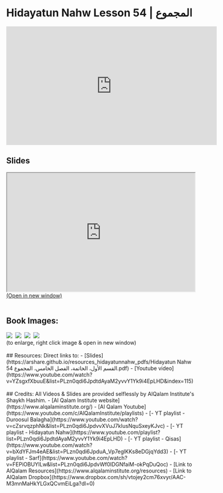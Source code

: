 # Hidayatun Nahw Lesson 54 | المجموع            

<iframe width="560" height="315" src="https://www.youtube-nocookie.com/embed/YZsgxfXbuuE?start=0" frameborder="0" allow="accelerometer; autoplay; encrypted-media; gyroscope; picture-in-picture" allowfullscreen="allowfullscreen"></iframe><BR>

<h2>Slides</h2>
<div>
    <object
    data='https://arshare.github.io/resources_hidayatunnahw_pdfs/Hidayatun Nahw 54 القسم الأول، الخاتمة، الفصل الخامس، المجموع.pdf'
    type="application/pdf"
    width="560"
    height="315"
    >
    <iframe
        src='https://arshare.github.io/resources_hidayatunnahw_pdfs/Hidayatun Nahw 54 القسم الأول، الخاتمة، الفصل الخامس، المجموع.pdf'
        width="500"
        height="315"
    >
    <p>This browser does not support PDF!</p>
    </iframe>
    </object>
</div>
<A HREF='https://arshare.github.io/resources_hidayatunnahw_pdfs/Hidayatun Nahw 54 القسم الأول، الخاتمة، الفصل الخامس، المجموع.pdf' target=_>(Open in new window)</A>
<BR><BR>
<H2>Book Images:</H2>
<IMG SRC='https://arshare.github.io/resources_hidayatunnahw_book_images/075.png' class=bookpage style="max-width: 30%;">&nbsp;&nbsp;<IMG SRC='https://arshare.github.io/resources_hidayatunnahw_book_images/076.png' class=bookpage style="max-width: 30%;">&nbsp;&nbsp;<IMG SRC='https://arshare.github.io/resources_hidayatunnahw_book_images/077.png' class=bookpage style="max-width: 30%;">&nbsp;&nbsp;<IMG SRC='https://arshare.github.io/resources_hidayatunnahw_book_images/078.png' class=bookpage style="max-width: 30%;">&nbsp;&nbsp;<BR>(to enlarge, right click image & open in new window)<BR><BR>
## Resources:
Direct links to:
- [Slides](https://arshare.github.io/resources_hidayatunnahw_pdfs/Hidayatun Nahw 54 القسم الأول، الخاتمة، الفصل الخامس، المجموع.pdf)
- [Youtube video](https://www.youtube.com/watch?v=YZsgxfXbuuE&list=PLzn0qdi6JpdtdAyaM2yvvY1Yk9i4EpLHD&index=115)
<BR><BR>
## Credits:
All Videos & Slides are provided selflessly by AlQalam Institute's Shaykh Hashim.
- [Al Qalam Institute website](https://www.alqalaminstitute.org/)
- [Al Qalam Youtube](https://www.youtube.com/c/AlQalamInstitute/playlists)
- [- YT playlist - Duroosul Balagha](https://www.youtube.com/watch?v=cZsrvqzphNk&list=PLzn0qdi6JpdvvXVuJ7kIusNquSxeyKJvc)
- [- YT playlist - Hidayatun Nahw](https://www.youtube.com/playlist?list=PLzn0qdi6JpdtdAyaM2yvvY1Yk9i4EpLHD)
- [- YT playlist - Qisas](https://www.youtube.com/watch?v=bXdYFJm4eAE&list=PLzn0qdi6JpduA_Vp7eglKKs8eDGjqYdd3)
- [- YT playlist - Sarf](https://www.youtube.com/watch?v=FEPiOBUYlLw&list=PLzn0qdi6JpdvWf0IDGNfaiM-okPqDuQoc)
- [Link to AlQalam Resources](https://www.alqalaminstitute.org/resources)
- [Link to AlQalam Dropbox](https://www.dropbox.com/sh/vtojey2cm76xvyr/AAC-M3mnMaHkYLGxQCvmEiLga?dl=0)

